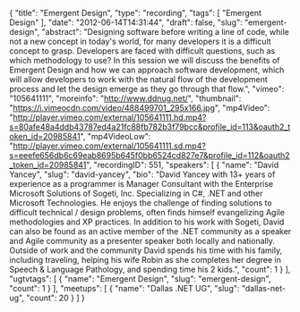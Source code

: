 {
  "title": "Emergent Design",
  "type": "recording",
  "tags": [
    "Emergent Design"
  ],
  "date": "2012-06-14T14:31:44",
  "draft": false,
  "slug": "emergent-design",
  "abstract": "Designing software before writing a line of code, while not a new concept in today's world, for many developers it is a difficult concept to grasp. Developers are faced with difficult questions, such as which methodology to use? In this session we will discuss the benefits of Emergent Design and how we can approach software development, which will allow developers to work with the natural flow of the development process and let the design emerge as they go through that flow.",
  "vimeo": "105641111",
  "moreinfo": "http://www.ddnug.net/",
  "thumbnail": "https://i.vimeocdn.com/video/488499701_295x166.jpg",
  "mp4Video": "http://player.vimeo.com/external/105641111.hd.mp4?s=80afe48a4ddb43787ed4a21fc88fb782b3f79bcc&profile_id=113&oauth2_token_id=20985841",
  "mp4VideoLow": "http://player.vimeo.com/external/105641111.sd.mp4?s=eeefe656db6c69eab8695b645f0bb6524cd827e7&profile_id=112&oauth2_token_id=20985841",
  "recordingID": 551,
  "speakers": [
    {
      "name": "David Yancey",
      "slug": "david-yancey",
      "bio": "David Yancey with 13+ years of experience as a programmer is Manager Consultant with the Enterprise Microsoft Solutions of Sogeti, Inc. Specializing in C#, .NET and other Microsoft Technologies. He enjoys the challenge of finding solutions to difficult technical / design problems, often finds himself evangelizing Agile methodologies and XP practices. In addition to his work with Sogeti, David can also be found as an active member of the .NET community as a speaker and Agile community as a presenter speaker both locally and nationally. Outside of work and the community David spends his time with his family, including traveling, helping his wife Robin as she completes her degree in Speech &amp; Language Pathology, and spending time his 2 kids.",
      "count": 1
    }
  ],
  "ugtvtags": [
    {
      "name": "Emergent Design",
      "slug": "emergent-design",
      "count": 1
    }
  ],
  "meetups": [
    {
      "name": "Dallas .NET UG",
      "slug": "dallas-net-ug",
      "count": 20
    }
  ]
}